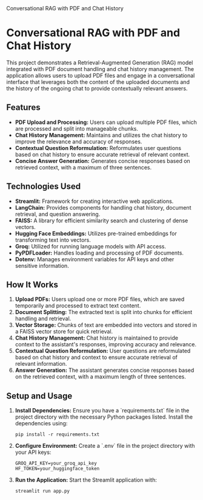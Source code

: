 
<!DOCTYPE html>
<html>
<head>
    Conversational RAG with PDF and Chat History
</head>
<body>

<h1>Conversational RAG with PDF and Chat History</h1>

<p>This project demonstrates a Retrieval-Augmented Generation (RAG) model integrated with PDF document handling and chat history management. The application allows users to upload PDF files and engage in a conversational interface that leverages both the content of the uploaded documents and the history of the ongoing chat to provide contextually relevant answers.</p>

<h2>Features</h2>
<ul>
    <li><strong>PDF Upload and Processing:</strong> Users can upload multiple PDF files, which are processed and split into manageable chunks.</li>
    <li><strong>Chat History Management:</strong> Maintains and utilizes the chat history to improve the relevance and accuracy of responses.</li>
    <li><strong>Contextual Question Reformulation:</strong> Reformulates user questions based on chat history to ensure accurate retrieval of relevant context.</li>
    <li><strong>Concise Answer Generation:</strong> Generates concise responses based on retrieved context, with a maximum of three sentences.</li>
</ul>

<h2>Technologies Used</h2>
<ul>
    <li><strong>Streamlit:</strong> Framework for creating interactive web applications.</li>
    <li><strong>LangChain:</strong> Provides components for handling chat history, document retrieval, and question answering.</li>
    <li><strong>FAISS:</strong> A library for efficient similarity search and clustering of dense vectors.</li>
    <li><strong>Hugging Face Embeddings:</strong> Utilizes pre-trained embeddings for transforming text into vectors.</li>
    <li><strong>Groq:</strong> Utilized for running language models with API access.</li>
    <li><strong>PyPDFLoader:</strong> Handles loading and processing of PDF documents.</li>
    <li><strong>Dotenv:</strong> Manages environment variables for API keys and other sensitive information.</li>
</ul>

<h2>How It Works</h2>
<ol>
    <li><strong>Upload PDFs:</strong> Users upload one or more PDF files, which are saved temporarily and processed to extract text content.</li>
    <li><strong>Document Splitting:</strong> The extracted text is split into chunks for efficient handling and retrieval.</li>
    <li><strong>Vector Storage:</strong> Chunks of text are embedded into vectors and stored in a FAISS vector store for quick retrieval.</li>
    <li><strong>Chat History Management:</strong> Chat history is maintained to provide context to the assistant's responses, improving accuracy and relevance.</li>
    <li><strong>Contextual Question Reformulation:</strong> User questions are reformulated based on chat history and context to ensure accurate retrieval of relevant information.</li>
    <li><strong>Answer Generation:</strong> The assistant generates concise responses based on the retrieved context, with a maximum length of three sentences.</li>
</ol>

<h2>Setup and Usage</h2>
<ol>
    <li><strong>Install Dependencies:</strong> Ensure you have a `requirements.txt` file in the project directory with the necessary Python packages listed. Install the dependencies using:
        <pre><code>pip install -r requirements.txt</code></pre>
    </li>
    <li><strong>Configure Environment:</strong> Create a `.env` file in the project directory with your API keys:
        <pre><code>GROQ_API_KEY=your_groq_api_key
HF_TOKEN=your_huggingface_token</code></pre>
    </li>
    <li><strong>Run the Application:</strong> Start the Streamlit application with:
        <pre><code>streamlit run app.py</code></pre>
    </li>
</ol>

</body>
</html>
